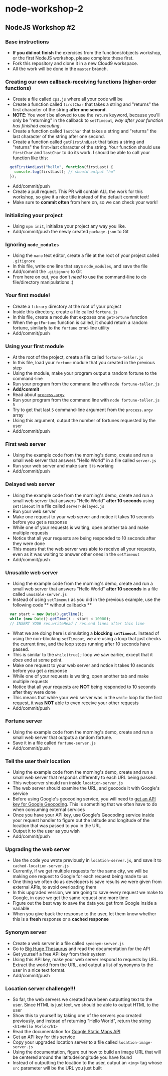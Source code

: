# node-workshop-2
## NodeJS Workshop #2

### Base instructions
  * **If you did not finish** the exercises from the functions/objects workshop, or the first NodeJS workshop, please complete these first.
  * Fork this repository and clone it in a new Cloud9 workspace.
  * All the work will be done in the `master` branch.

### Creating our own callback-receiving functions (higher-order functions)
  * Create a file called `cps.js` where all your code will be
  * Create a function called `firstChar` that takes a string and "returns" the first character of the string **after one second**.
  * **NOTE**: You won't be allowed to use the `return` keyword, because you'll only be "returning" in the callback to `setTimeout`, *way after your function has finished executing*.
  * Create a function called `lastChar` that takes a string and "returns" the last character of the string after one second.
  * Create a function called `getFirstAndLast` that takes a string and "returns" the first+last character of the string. Your function should use `firstChar` and `lastChar` to do its work. I should be able to call your function like this:
```javascript
  getFirstAndLast("hello", function(firstLast) {
    console.log(firstLast); // should output "ho"
  }); 
```
  * Add/commit/push
  * Create a pull request. This PR will contain ALL the work for this workshop, so give it a nice title instead of the default commit text!
  * Make sure to **commit often** from here on, so we can check your work!
  
  
### Initializing your project
  * Using `npm init`, initialize your project any way you like.
  * Add/commit/push the newly created `package.json` to Git
  
### Ignoring `node_modules`
  * Using the `nano` text editor, create a file at the root of your project called `.gitignore`
  * In this file, write one line that says `node_modules`, and save the file
  * Add/commit the `.gitignore` to Git
  * From here on out, you don't *need* to use the command-line to do file/directory manipulations :)
  
### Your first module!
  * Create a `library` directory at the root of your project
  * Inside this directory, create a file called `fortune.js`
  * In this file, create a module that exposes one `getFortune` function
  * When the `getFortune` function is called, it should return a random fortune, similarly to the `fortune` cmd-line utility
  * Add/commit/push
  
### Using your first module
  * At the root of the project, create a file called `fortune-teller.js`
  * In this file, load your `fortune` module that you created in the previous step
  * Using the module, make your program output a random fortune to the command-line
  * Run your program from the command line with `node fortune-teller.js`
  * **Add/commit**
  * Read about [`process.argv`](https://nodejs.org/docs/latest/api/process.html#process_process_argv)
  * Run your program from the command line with `node fortune-teller.js 5`
  * Try to get that last `5` command-line argument from the `process.argv` array
  * Using this argument, output the number of fortunes requested by the user
  * Add/commit/push
  
### First web server
  * Using the example code from the morning's demo, create and run a small web server that answers "Hello World" in a file called `server.js`
  * Run your web server and make sure it is working
  * Add/commit/push

### Delayed web server
  * Using the example code from the morning's demo, create and run a small web server that answers "Hello World" **after 10 seconds** using `setTimeout` in a file called `server-delayed.js`
  * Run your web server
  * Make one request to your web server and notice it takes 10 seconds before you get a response
  * While one of your requests is waiting, open another tab and make multiple requests
  * Notice that all your requests are being responded to 10 seconds after they were done
  * This means that the web server was able to receive all your requests, even as it was waiting to answer other ones in the `setTimeout`
  * Add/commit/push

### Unusable web server
  * Using the example code from the morning's demo, create and run a small web server that answers "Hello World" **after 10 seconds** in a file called `unusable-server.js`
  * Instead of using `setTimeout` as you did in the previous example, use the following code ** without callbacks **
```javascript
  var start = new Date().getTime();
  while (new Date().getTime() - start < 10000);
  // INSERT YOUR res.writeHead / res.end lines after this line
```
  * What we are doing here is simulating a **blocking `setTimeout`**. Instead of using the non-blocking `setTimeout`, we are using a loop that just checks the current time, and the loop stops running after 10 seconds have passed.
  * This is similar to the `while(true);` loop we saw earlier, except that it *does* end at some point.
  * Make one request to your web server and notice it takes 10 seconds before you get a response
  * While one of your requests is waiting, open another tab and make multiple requests
  * Notice that all your requests are **NOT** being responded to 10 seconds after they were done
  * This means that while your web server was in the `while` loop for the first request, it was **NOT** able to even receive your other requests
  * Add/commit/push
  
### Fortune server
  * Using the example code from the morning's demo, create and run a small web server that outputs a random fortune.
  * Save it in a file called `fortune-server.js`
  * Add/commit/push
  
### Tell the user their location
  * Using the example code from the morning's demo, create and run a small web server that responds differently to each URL being passed.
  * This webserver should run inside `location-server.js`
  * The web server should examine the URL, and geocode it with Google's service
  * Before using Google's geocoding service, you will need to [get an API key for Google Geocoding](https://developers.google.com/maps/documentation/geocoding/get-api-key). This is something that we often have to do when consuming external services
  * Once you have your API key, use Google's Geocoding service inside your request handler to figure out the latitude and longitude of the location that was passed to you in the URL
  * Output it to the user as you wish
  * Add/commit/push

### Upgrading the web server
  * Use the code you wrote previously in `location-server.js`, and save it to `cached-location-server.js`
  * Currently, if we get multiple requests for the same city, we will be making one request to Google for each request being made to us
  * One thing we often do as developers is save results we were given from external APIs, to avoid overloading them
  * In this upgraded version, we are going to save every request we make to Google, in case we get the same request one more time
  * Figure out the best way to save the data you get from Google inside a variable
  * When you give back the response to the user, let them know whether this is a **fresh** response or a **cached response**
  
### Synonym server
  * Create a web server in a file called `synonym-server.js`
  * Go to [Big Huge Thesaurus](https://words.bighugelabs.com/api.php) and read the documentation for the API
  * Get yourself a free API key from their system
  * Using this API key, make your web server respond to requests by URL. Extract the world from the URL, and output a list of synonyms to the user in a nice text format.
  * Add/commit/push
  
### Location server challenge!!!
  * So far, the web servers we created have been outputting text to the user. Since HTML is just text, we should be able to output HTML to the user
  * Show this to yourself by taking one of the servers you created previously, and instead of returning "Hello World", return the string `<h1>Hello World</h1>`
  * Read the documentation for [Google Static Maps API](https://developers.google.com/maps/documentation/static-maps/intro)
  * Get an API key for this service
  * Copy your upgraded location server to a file called `location-image-server.js`
  * Using the documentation, figure out how to build an image URL that will be centered around the latitude/longitude you have found
  * Instead of outputting the location to the user, output an `<img>` tag whose `src` parameter will be the URL you just built
